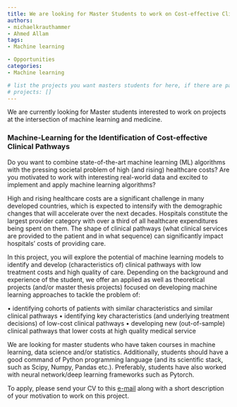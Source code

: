 ```yaml
---
title: We are looking for Master Students to work on Cost-effective Clinical Pathways!
authors:
- michaelkrauthammer
- Ahmed Allam
tags: 
- Machine learning

- Opportunities
categories:
- Machine learning

# list the projects you want masters students for here, if there are pages for them
# projects: []
---
```


We are currently looking for Master students interested to work on projects at the intersection of machine learning and medicine.

### Machine-Learning for the Identification of Cost-effective Clinical Pathways

Do you want to combine state-of-the-art machine learning (ML) algorithms with the pressing societal problem of high (and rising) healthcare costs? Are you motivated to work with interesting real-world data and excited to implement and apply machine learning algorithms?

High and rising healthcare costs are a significant challenge in many developed countries, which is expected to intensify with the demographic changes that will accelerate over the next decades. Hospitals constitute the largest provider category with over a third of all healthcare expenditures being spent on them. The shape of clinical pathways (what clinical services are provided to the patient and in what sequence) can significantly impact hospitals’ costs of providing care. 

In this project, you will explore the potential of machine learning models to identify and develop (characteristics of) clinical pathways with low treatment costs and high quality of care. Depending on the background and experience of the student, we offer an applied as well as theoretical projects (and/or master thesis projects) focused on developing machine learning approaches to tackle the problem of:

•	identifying cohorts of patients with similar characteristics and similar clinical pathways
•	identifying key characteristics (and underlying treatment decisions) of low-cost clinical pathways
•	developing new (out-of-sample) clinical pathways that lower costs at high quality medical service

We are looking for master students who have taken courses in machine learning, data science and/or statistics.  Additionally, students should have a good command of Python programming language (and its scientific stack, such as Scipy, Numpy, Pandas etc.). Preferably, students have also worked with neural network/deep learning frameworks such as Pytorch. 


To apply, please send your CV to this <a href="#" onclick="u='ahmed.allam'; d='uzh.ch'; prompt('Copy address to clipboard',u+'@'+d); return false">e-mail</a> along with a short description of your motivation to work on this project.